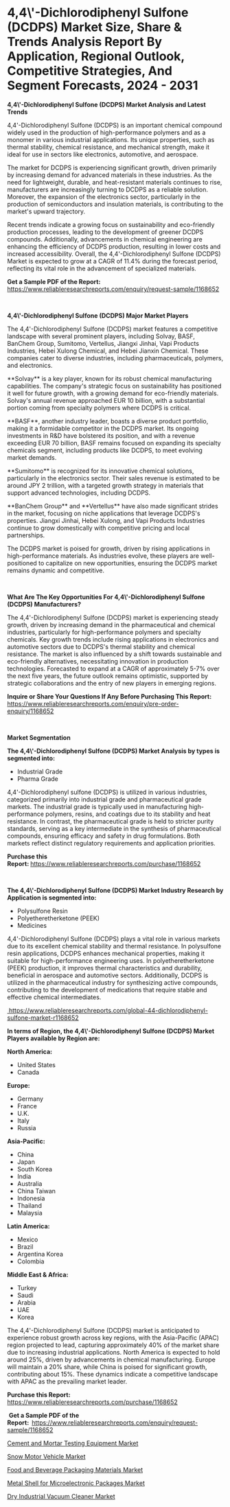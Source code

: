 <p><h1>4,4\'-Dichlorodiphenyl Sulfone (DCDPS) Market Size, Share & Trends Analysis Report By Application, Regional Outlook, Competitive Strategies, And Segment Forecasts, 2024 - 2031</h1></p><p><strong>4,4\'-Dichlorodiphenyl Sulfone (DCDPS) Market Analysis and Latest Trends</strong></p>
<p><p>4,4'-Dichlorodiphenyl Sulfone (DCDPS) is an important chemical compound widely used in the production of high-performance polymers and as a monomer in various industrial applications. Its unique properties, such as thermal stability, chemical resistance, and mechanical strength, make it ideal for use in sectors like electronics, automotive, and aerospace. </p><p>The market for DCDPS is experiencing significant growth, driven primarily by increasing demand for advanced materials in these industries. As the need for lightweight, durable, and heat-resistant materials continues to rise, manufacturers are increasingly turning to DCDPS as a reliable solution. Moreover, the expansion of the electronics sector, particularly in the production of semiconductors and insulation materials, is contributing to the market's upward trajectory.</p><p>Recent trends indicate a growing focus on sustainability and eco-friendly production processes, leading to the development of greener DCDPS compounds. Additionally, advancements in chemical engineering are enhancing the efficiency of DCDPS production, resulting in lower costs and increased accessibility. Overall, the 4,4'-Dichlorodiphenyl Sulfone (DCDPS) Market is expected to grow at a CAGR of 11.4% during the forecast period, reflecting its vital role in the advancement of specialized materials.</p></p>
<p><strong>Get a Sample PDF of the Report:&nbsp;</strong> <a href="https://www.reliableresearchreports.com/enquiry/request-sample/1168652?utm_campaign=11&utm_medium=2&utm_source=Github&utm_content=ia&utm_term=30102024&utm_id=44-dichlorodiphenyl-sulfone-dcdps">https://www.reliableresearchreports.com/enquiry/request-sample/1168652</a></p>
<p>&nbsp;</p>
<p><strong>4,4\'-Dichlorodiphenyl Sulfone (DCDPS) Major Market Players</strong></p>
<p><p>The 4,4'-Dichlorodiphenyl Sulfone (DCDPS) market features a competitive landscape with several prominent players, including Solvay, BASF, BanChem Group, Sumitomo, Vertellus, Jiangxi Jinhai, Vapi Products Industries, Hebei Xulong Chemical, and Hebei Jianxin Chemical. These companies cater to diverse industries, including pharmaceuticals, polymers, and electronics.</p><p>**Solvay** is a key player, known for its robust chemical manufacturing capabilities. The company's strategic focus on sustainability has positioned it well for future growth, with a growing demand for eco-friendly materials. Solvay's annual revenue approached EUR 10 billion, with a substantial portion coming from specialty polymers where DCDPS is critical.</p><p>**BASF**, another industry leader, boasts a diverse product portfolio, making it a formidable competitor in the DCDPS market. Its ongoing investments in R&D have bolstered its position, and with a revenue exceeding EUR 70 billion, BASF remains focused on expanding its specialty chemicals segment, including products like DCDPS, to meet evolving market demands.</p><p>**Sumitomo** is recognized for its innovative chemical solutions, particularly in the electronics sector. Their sales revenue is estimated to be around JPY 2 trillion, with a targeted growth strategy in materials that support advanced technologies, including DCDPS.</p><p>**BanChem Group** and **Vertellus** have also made significant strides in the market, focusing on niche applications that leverage DCDPS's properties. Jiangxi Jinhai, Hebei Xulong, and Vapi Products Industries continue to grow domestically with competitive pricing and local partnerships.</p><p>The DCDPS market is poised for growth, driven by rising applications in high-performance materials. As industries evolve, these players are well-positioned to capitalize on new opportunities, ensuring the DCDPS market remains dynamic and competitive.</p></p>
<p>&nbsp;</p>
<p><strong>What Are The Key Opportunities For 4,4\'-Dichlorodiphenyl Sulfone (DCDPS) Manufacturers?</strong></p>
<p><p>The 4,4'-Dichlorodiphenyl Sulfone (DCDPS) market is experiencing steady growth, driven by increasing demand in the pharmaceutical and chemical industries, particularly for high-performance polymers and specialty chemicals. Key growth trends include rising applications in electronics and automotive sectors due to DCDPS's thermal stability and chemical resistance. The market is also influenced by a shift towards sustainable and eco-friendly alternatives, necessitating innovation in production technologies. Forecasted to expand at a CAGR of approximately 5-7% over the next five years, the future outlook remains optimistic, supported by strategic collaborations and the entry of new players in emerging regions.</p></p>
<p><strong>Inquire or Share Your Questions If Any Before Purchasing This Report:</strong> <a href="https://www.reliableresearchreports.com/enquiry/pre-order-enquiry/1168652?utm_campaign=11&utm_medium=2&utm_source=Github&utm_content=ia&utm_term=30102024&utm_id=44-dichlorodiphenyl-sulfone-dcdps">https://www.reliableresearchreports.com/enquiry/pre-order-enquiry/1168652</a></p>
<p>&nbsp;</p>
<p><strong>Market Segmentation</strong></p>
<p><strong>The 4,4\'-Dichlorodiphenyl Sulfone (DCDPS) Market Analysis by types is segmented into:</strong></p>
<p><ul><li>Industrial Grade</li><li>Pharma Grade</li></ul></p>
<p><p>4,4'-Dichlorodiphenyl sulfone (DCDPS) is utilized in various industries, categorized primarily into industrial grade and pharmaceutical grade markets. The industrial grade is typically used in manufacturing high-performance polymers, resins, and coatings due to its stability and heat resistance. In contrast, the pharmaceutical grade is held to stricter purity standards, serving as a key intermediate in the synthesis of pharmaceutical compounds, ensuring efficacy and safety in drug formulations. Both markets reflect distinct regulatory requirements and application priorities.</p></p>
<p><strong>Purchase this Report:&nbsp;</strong><a href="https://www.reliableresearchreports.com/purchase/1168652?utm_campaign=11&utm_medium=2&utm_source=Github&utm_content=ia&utm_term=30102024&utm_id=44-dichlorodiphenyl-sulfone-dcdps">https://www.reliableresearchreports.com/purchase/1168652</a></p>
<p>&nbsp;</p>
<p><strong>The 4,4\'-Dichlorodiphenyl Sulfone (DCDPS) Market Industry Research by Application is segmented into:</strong></p>
<p><ul><li>Polysulfone Resin</li><li>Polyetheretherketone (PEEK)</li><li>Medicines</li></ul></p>
<p><p>4,4'-Dichlorodiphenyl Sulfone (DCDPS) plays a vital role in various markets due to its excellent chemical stability and thermal resistance. In polysulfone resin applications, DCDPS enhances mechanical properties, making it suitable for high-performance engineering uses. In polyetheretherketone (PEEK) production, it improves thermal characteristics and durability, beneficial in aerospace and automotive sectors. Additionally, DCDPS is utilized in the pharmaceutical industry for synthesizing active compounds, contributing to the development of medications that require stable and effective chemical intermediates.</p></p>
<p><a href="https://www.reliableresearchreports.com/global-44-dichlorodiphenyl-sulfone-market-r1168652?utm_campaign=11&utm_medium=2&utm_source=Github&utm_content=ia&utm_term=30102024&utm_id=44-dichlorodiphenyl-sulfone-dcdps">&nbsp;https://www.reliableresearchreports.com/global-44-dichlorodiphenyl-sulfone-market-r1168652</a></p>
<p><strong>In terms of Region, the 4,4\'-Dichlorodiphenyl Sulfone (DCDPS) Market Players available by Region are:</strong></p>
<p>
    <p> <strong> North America: </strong>
        <ul>
            <li>United States</li>
            <li>Canada</li>
        </ul>
        </p> 
    <p> <strong> Europe: </strong>
        <ul>
            <li>Germany</li>
            <li>France</li>
            <li>U.K.</li>
            <li>Italy</li>
            <li>Russia</li>
        </ul>
        </p> 
    <p> <strong> Asia-Pacific: </strong>
        <ul>
            <li>China</li>
            <li>Japan</li>
            <li>South Korea</li>
            <li>India</li>
            <li>Australia</li>
            <li>China Taiwan</li>
            <li>Indonesia</li>
            <li>Thailand</li>
            <li>Malaysia</li>
        </ul>
        </p> 
    <p> <strong> Latin America: </strong>
        <ul>
            <li>Mexico</li>
            <li>Brazil</li>
            <li>Argentina Korea</li>
            <li>Colombia</li>
        </ul>
        </p> 
    <p> <strong> Middle East & Africa: </strong>
        <ul>
            <li>Turkey</li>
            <li>Saudi</li>
            <li>Arabia</li>
            <li>UAE</li>
            <li>Korea</li>
        </ul>
    </p>
    </p>
<p><p>The 4,4'-Dichlorodiphenyl Sulfone (DCDPS) market is anticipated to experience robust growth across key regions, with the Asia-Pacific (APAC) region projected to lead, capturing approximately 40% of the market share due to increasing industrial applications. North America is expected to hold around 25%, driven by advancements in chemical manufacturing. Europe will maintain a 20% share, while China is poised for significant growth, contributing about 15%. These dynamics indicate a competitive landscape with APAC as the prevailing market leader.</p></p>
<p><strong>Purchase this Report: </strong><a href="https://www.reliableresearchreports.com/purchase/1168652?utm_campaign=11&utm_medium=2&utm_source=Github&utm_content=ia&utm_term=30102024&utm_id=44-dichlorodiphenyl-sulfone-dcdps">https://www.reliableresearchreports.com/purchase/1168652</a></p>
<p>&nbsp;<strong>Get a Sample PDF of the Report:&nbsp;&nbsp;</strong><a href="https://www.reliableresearchreports.com/enquiry/request-sample/1168652?utm_campaign=11&utm_medium=2&utm_source=Github&utm_content=ia&utm_term=30102024&utm_id=44-dichlorodiphenyl-sulfone-dcdps">https://www.reliableresearchreports.com/enquiry/request-sample/1168652</a></p>
<p><strong></strong></p>
<p><p><a href="https://www.linkedin.com/pulse/global-perspectives-cement-mortar-testing-equipment-market-trends-yiyme?utm_campaign=11&utm_medium=2&utm_source=Github&utm_content=ia&utm_term=30102024&utm_id=44-dichlorodiphenyl-sulfone-dcdps">Cement and Mortar Testing Equipment Market</a></p><p><a href="https://issuu.com/reportprime-2/docs/snow-motor-vehicle-market-size-2030_7fd2f78d6091f2?utm_campaign=11&utm_medium=2&utm_source=Github&utm_content=ia&utm_term=30102024&utm_id=44-dichlorodiphenyl-sulfone-dcdps">Snow Motor Vehicle Market</a></p><p><a href="https://github.com/ambertqocronceb/Market-Research-Report-List-1/blob/main/food-and-beverage-packaging-materials-market.md?utm_campaign=11&utm_medium=2&utm_source=Github&utm_content=ia&utm_term=30102024&utm_id=44-dichlorodiphenyl-sulfone-dcdps">Food and Beverage Packaging Materials Market</a></p><p><a href="https://github.com/ellinutterosx5/Market-Research-Report-List-1/blob/main/metal-shell-for-microelectronic-packages-market.md?utm_campaign=11&utm_medium=2&utm_source=Github&utm_content=ia&utm_term=30102024&utm_id=44-dichlorodiphenyl-sulfone-dcdps">Metal Shell for Microelectronic Packages Market</a></p><p><a href="https://www.linkedin.com/pulse/strategic-insights-global-dry-industrial-vacuum-cleaner-market-d8jbe?utm_campaign=11&utm_medium=2&utm_source=Github&utm_content=ia&utm_term=30102024&utm_id=44-dichlorodiphenyl-sulfone-dcdps">Dry Industrial Vacuum Cleaner Market</a></p></p>